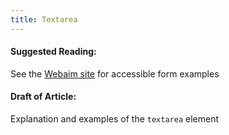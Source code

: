 ```yaml
---
title: Textarea
---
```

#### Suggested Reading:
<!-- Please add any articles you think might be helpful to read before writing the article -->
See the [Webaim site](http://webaim.org/techniques/forms/) for accessible form examples
#### Draft of Article:
<!-- Please add your working draft below in GitHub-flavored Markdown -->
Explanation and examples of the `textarea` element
